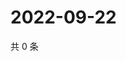 # 2022-09-22

共 0 条

<!-- BEGIN WEIBO -->
<!-- 最后更新时间 Thu Sep 22 2022 06:00:42 GMT+0800 (China Standard Time) -->

<!-- END WEIBO -->
